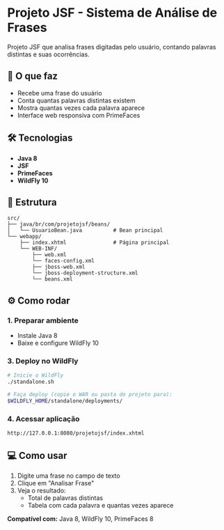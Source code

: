 # Projeto JSF - Sistema de Análise de Frases

Projeto JSF que analisa frases digitadas pelo usuário, contando palavras distintas e suas ocorrências.

## 🚀 O que faz

- Recebe uma frase do usuário
- Conta quantas palavras distintas existem
- Mostra quantas vezes cada palavra aparece
- Interface web responsiva com PrimeFaces

## 🛠️ Tecnologias

- **Java 8**
- **JSF**
- **PrimeFaces**
- **WildFly 10**

## 📁 Estrutura

```
src/
├── java/br/com/projetojsf/beans/
│   └── UsuarioBean.java          # Bean principal
└── webapp/
    ├── index.xhtml               # Página principal
    └── WEB-INF/
        ├── web.xml
        └── faces-config.xml
        ├── jboss-web.xml
        └── jboss-deployment-structure.xml
        └── beans.xml
```

## ⚙️ Como rodar

### 1. Preparar ambiente
- Instale Java 8
- Baixe e configure WildFly 10

### 3. Deploy no WildFly
```bash
# Inicie o WildFly
./standalone.sh

# Faça deploy (copie o WAR ou pasta do projeto para):
$WILDFLY_HOME/standalone/deployments/
```

### 4. Acessar aplicação
```
http://127.0.0.1:8080/projetojsf/index.xhtml
```

## 💻 Como usar

1. Digite uma frase no campo de texto
2. Clique em "Analisar Frase"
3. Veja o resultado:
   - Total de palavras distintas
   - Tabela com cada palavra e quantas vezes aparece


**Compatível com:** Java 8, WildFly 10, PrimeFaces 8
